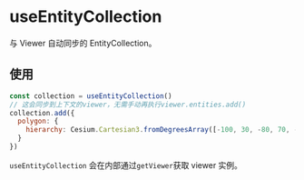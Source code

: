 # useEntityCollection

与 Viewer 自动同步的 EntityCollection。

## 使用

```js
const collection = useEntityCollection()
// 这会同步到上下文的viewer，无需手动再执行viewer.entities.add()
collection.add({
  polygon: {
    hierarchy: Cesium.Cartesian3.fromDegreesArray([-100, 30, -80, 70, -10, 40])
  }
})
```

`useEntityCollection` 会在内部通过`getViewer`获取 viewer 实例。
